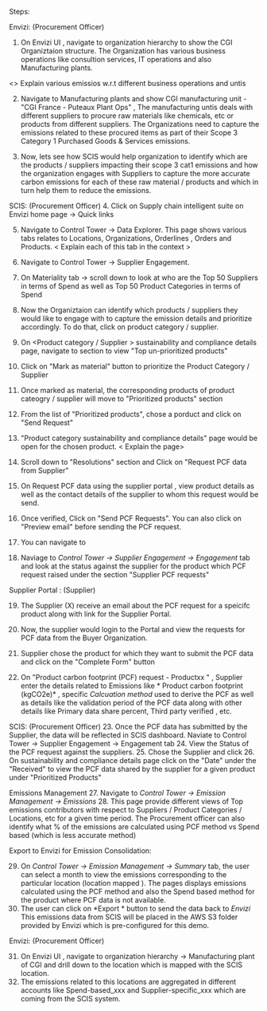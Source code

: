 

Steps: 

Envizi: (Procurement Officer)

1. On Envizi UI , navigate to organization hierarchy to show the CGI Organiztaion structure. The Organization has various business operations like consultion services, IT operations and also Manufacturing plants.

<> Explain various emissios w.r.t different business operations and untis

2. Navigate to Manufacturing plants and show CGI manufacturing unit - "CGI France - Puteaux Plant Ops" , The manufacturing untis deals with different suppliers to procure raw materials  like chemicals, etc or products from different suppliers.  The Organizations need to capture the emissions related to these procured items as part of their Scope 3 Category 1 Purchased Goods & Services emissions. 
   
3.  Now, lets see how SCIS would help organization to identify which are the products / suppliers impacting their scope 3 cat1 emissions and how the organization engages with Suppliers to capture the more accurate carbon emissions for each of these raw material / products and which in turn help them to reduce the emissions.  

SCIS: (Procurement Officer)
4. Click on Supply chain intelligent suite on Envizi home page -> Quick links

5. Navigate to Control Tower -> Data Explorer.  This page shows various tabs relates to Locations, Organizations, Orderlines , Orders and Products. 
   < Explain each of this tab in the context >
   
6. Navigate to Control Tower -> Supplier Engagement.  
7. On Materiality tab -> scroll down  to look at who are the Top 50 Suppliers in terms of Spend as well as Top 50 Product Categories in terms of Spend
8. Now the Organiztaion can identify which products / suppliers they would like to engage with to capture the emission details and prioritize accordingly. To do that, click on product category / supplier. 
9. On <Product category / Supplier > sustainability and compliance details page, navigate to section to view  "Top un-prioritized products"
10. Click on "Mark as material" button to prioritize the Product Category / Supplier 
11. Once marked as material, the corresponding products of product cateogry / supplier will move to "Prioritized products" section
12. From the list of "Prioritized products", chose a porduct and click on "Send Request" 
    
13.  "Product category sustainability and compliance details" page would be open for the chosen product.  < Explain the page>
14.  Scroll down to "Resolutions" section and Click on "Request PCF data from Supplier"
15.  On Request PCF data using the supplier portal , view product details as well as the contact details of the supplier to whom this request would be send. 
16.  Once verified, Click on "Send PCF Requests".  You can also click on "Preview email" before sending the PCF request. 
17.  You can navigate to 

18. Naviage to  *Control Tower -> Supplier Engagement -> Engagement* tab and   look at the status against the supplier for the product which PCF request raised under the section "Supplier PCF requests"

Supplier Portal : (Supplier)

19. The Supplier (X) receive an email about the PCF request for a speicifc product along with link for the Supplier Portal.
    
20. Now, the supplier would login to the Portal and view the requests for PCF data from the Buyer Organization. 
21. Supplier chose the product for which they want to submit the PCF data and click on the "Complete Form" button
22. On "Product carbon footprint (PCF) request - Productxx " , Supplier enter the details related to Emissions like * Product carbon footprint (kgCO2e)* , specific *Calcuation method* used to derive the PCF as well as details like the validation period of the PCF data along with other details like Primary data share percent, Third party verified , etc. 

SCIS: (Procurement Officer)
23. Once the PCF data has submitted by the Supplier, the data will be reflected in SCIS dashboard. Naviate to Control Tower -> Supplier Engagement -> Engagement tab
24. View the Status of the PCF request against the suppliers. 
25. Chose the Supplier and click
26. On <Supplier> sustainability and compliance details page click on the "Date" under the "Received" to view the PCF data shared by the supplier for a given product under "Prioritized Products"
    
Emissions Management
27.  Navigate to  *Control Tower -> Emission Management -> Emissions*
28.  This page provide different views  of Top emissions contributors with respect to Suppliers / Product Categories / Locations, etc for a given time period. The Procurement officer can also identify what % of  the emissions are calculated using PCF method vs Spend based (which is less accurate method)

    
Export to Envizi for Emission Consolidation: 

29.  On   *Control Tower -> Emission Management -> Summary* tab, the user can select a month to view the emissions corresponding to the particular location (location mapped ). The pages displays  emissions calculated using the PCF method and also the Spend based method for the product where PCF data is not available.  
30.  The user can click on *Export * button to send the data back to *Envizi*  This emissions data from SCIS will be placed in the AWS S3 folder provided by Envizi which is pre-configured for this demo. 


Envizi: (Procurement Officer)

31. On Envizi UI , navigate to organization hierarchy -> Manufacturing plant of CGI and drill down to the location which is mapped with the SCIS location. 
32. The emissions related to this locations are aggregated in different accounts like Spend-based_xxx and Supplier-specific_xxx which are coming from the SCIS system. 


    

   
